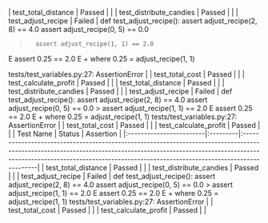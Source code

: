 
| test_total_distance       | Passed |  |
| test_distribute_candies   | Passed |  |
| test_adjust_recipe        | Failed | def test_adjust_recipe():
        assert adjust_recipe(2, 8) == 4.0
        assert adjust_recipe(0, 5) == 0.0
>       assert adjust_recipe(1, 1) == 2.0
E       assert 0.25 == 2.0
E        +  where 0.25 = adjust_recipe(1, 1)

tests/test_variables.py:27: AssertionError |
| test_total_cost           | Passed |  |
| test_calculate_profit     | Passed |  |
| test_total_distance       | Passed |  |
| test_distribute_candies   | Passed |  |
| test_adjust_recipe        | Failed | def test_adjust_recipe():     assert adjust_recipe(2, 8) == 4.0     assert adjust_recipe(0, 5) == 0.0 >    assert adjust_recipe(1, 1) == 2.0 E    assert 0.25 == 2.0 E    + where 0.25 = adjust_recipe(1, 1) tests/test_variables.py:27: AssertionError |
| test_total_cost           | Passed |  |
| test_calculate_profit     | Passed |  |
| Test Name               | Status   | Assertion                                                                                                                                                                                                                                               |
|:------------------------|:---------|:--------------------------------------------------------------------------------------------------------------------------------------------------------------------------------------------------------------------------------------------------------|
| test_total_distance     | Passed   |                                                                                                                                                                                                                                                         |
| test_distribute_candies | Passed   |                                                                                                                                                                                                                                                         |
| test_adjust_recipe      | Failed   | def test_adjust_recipe():     assert adjust_recipe(2, 8) == 4.0     assert adjust_recipe(0, 5) == 0.0 >    assert adjust_recipe(1, 1) == 2.0 E    assert 0.25 == 2.0 E    + where 0.25 = adjust_recipe(1, 1) tests/test_variables.py:27: AssertionError |
| test_total_cost         | Passed   |                                                                                                                                                                                                                                                         |
| test_calculate_profit   | Passed   |                                                                                                                                                                                                                                                         |
